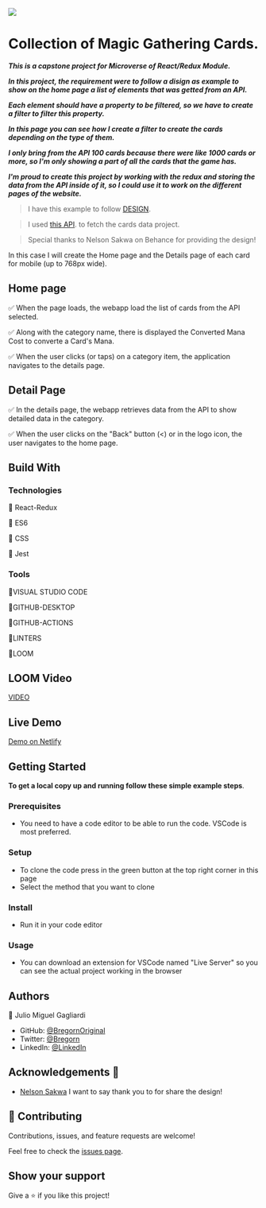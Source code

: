![](https://img.shields.io/badge/Microverse-blueviolet)

# Collection of Magic Gathering Cards.

***This is a capstone project for Microverse of React/Redux Module.***

***In this project, the requirement were to follow a disign as example to show on the home page a list of elements that was getted from an API.***

***Each element should have a property to be filtered, so we have to create a filter to filter this property.***

***In this page you can see how I create a filter to create the cards depending on the type of them.***

***I only bring from the API 100 cards because there were like 1000 cards or more, so I'm only showing a part of all the cards that the game has.***

***I'm proud to create this project by working with the redux and storing the data from the API inside of it, so I could use it to work on the different pages of the website.***
 
> I have this example to follow [DESIGN](https://www.behance.net/gallery/31579789/Ballhead-App-(Free-PSDs)).

> I used [this API](https://docs.magicthegathering.io/). to fetch the cards data project.

> Special thanks to Nelson Sakwa on Behance for providing the design!

In this case I will create the Home page and the Details page of each card for mobile (up to 768px wide).

## Home page

✅ When the page loads, the webapp load the list of cards from the API selected.

✅ Along with the category name, there is displayed the Converted Mana Cost to converte a Card's Mana.

✅ When the user clicks (or taps) on a category item, the application navigates to the details page.

## Detail Page

✅ In the details page, the webapp retrieves data from the API to show detailed data in the category.

✅ When the user clicks on the "Back" button (<) or in the logo icon, the user navigates to the home page.

## Build With

### Technologies

🔷 React-Redux

🔷 ES6

🔷 CSS

🔷 Jest

### Tools

💠VISUAL STUDIO CODE

💠GITHUB-DESKTOP

💠GITHUB-ACTIONS

💠LINTERS

💠LOOM

## LOOM Video

[VIDEO](https://www.loom.com/share/3fcc9d0dd634403cb416dbdd29667dd0)

## Live Demo

[Demo on Netlify](https://bregorn-magic-the-gathering.netlify.app/)

## Getting Started


**To get a local copy up and running follow these simple example steps**.

### Prerequisites

- You need to have a code editor to be able to run the code. VSCode is most preferred.

### Setup

- To clone the code press in the green button at the top right corner in this page
- Select the method that you want to clone

### Install

- Run it in your code editor

### Usage

- You can download an extension for VSCode named "Live Server" so you can see the actual project working in the browser

## Authors

👤 Julio Miguel Gagliardi

- GitHub: [@BregornOriginal](https://github.com/BregornOriginal)
- Twitter: [@Bregorn](https://twitter.com/home)
- LinkedIn: [@LinkedIn](https://www.linkedin.com/in/julio-gagliardi/)

## Acknowledgements 	:sunflower:

- [Nelson Sakwa](https://www.behance.net/sakwadesignstudio) I want to say thank you to for share the design!

## 🤝 Contributing

Contributions, issues, and feature requests are welcome!

Feel free to check the [issues page](https://github.com/BregornOriginal/react-capstone-module-3/issues).

## Show your support

Give a ⭐️ if you like this project!
